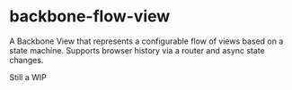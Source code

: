 backbone-flow-view
==================

A Backbone View that represents a configurable flow of views based on a state machine. Supports browser history via a router and async state changes.

Still a WIP
